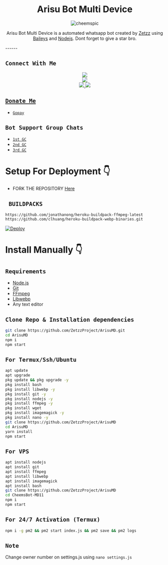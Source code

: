  

<h1 align="center">Arisu Bot Multi Device<br></h1>
<p align="center">
<img src="https://i.ibb.co/cFfRbZ7/cheemspic.jpg" alt="cheemspic" border="0">
</p>

<p align="center">
Arisu Bot Multi Device is a automated whatsapp bot created by <a href="https://github.com/ZetzzProject" target="_blank">Zetzz</a> using <a href="https://github.com/adiwajshing/Baileys" target="_blank">Baileys</a> and <a href="https://github.com/nodejs" target="_blank">Nodejs</a>. Dont forget to give a star bro.
</p>
------

## ```Connect With Me```
<p align="center">
<a href="https://youtube.com/@zteamproject"><img src="https://img.shields.io/badge/YouTube-ff0000?style=for-the-badge&logo=youtube&logoColor=ff000000&link=https://youtube.com/@zteamproject" /><br>
<a href="https://whatsapp.com/channel/0029VaeJMTSCxoB5Xwoic81n"><img src="https://img.shields.io/badge/WhatsApp Channel-25D366?style=for-the-badge&logo=whatsapp&logoColor=white&link=https://whatsapp.com/channel/0029VaeJMTSCxoB5Xwoic81n" /><br>
<a href="https://chat.whatsapp.com/BW0o3ZyiAF5Azb1bIqG9Ue"><img src="https://img.shields.io/badge/WhatsApp Group-25D366?style=for-the-badge&logo=whatsapp&logoColor=white" />
<a href="https://www.instagram.com/zetzz.zzz?igsh=MTNwNXdoM2twazhtcA=="><img src="https://img.shields.io/badge/Instagram-A020F0?style=for-the-badge&logo=instagram&logoColor=white" />
</p>

## ```Donate Me```

- [`Gopay`](https://i.ibb.co/ZdmJHgz/donate.png)

## ```Bot Support Group Chats```

- [`1st GC`](https://chat.whatsapp.com/Dc2qyVeK8JbJq8Gr3U1pKH)
- [`2nd GC`](https://chat.whatsapp.com/BW0o3ZyiAF5Azb1bIqG9Ue)
- [`3rd GC`](https://chat.whatsapp.com/KMymhLdGcjPHihOkrfHW7q)

# Setup For Deployment 👇

- FORK THE REPOSITORY [Here](https://github.com/ZetzzProject/ArisuMD/fork)

## ` BUILDPACKS`

```
https://github.com/jonathanong/heroku-buildpack-ffmpeg-latest
https://github.com/clhuang/heroku-buildpack-webp-binaries.git
```

[![Deploy](https://www.herokucdn.com/deploy/button.svg)](https://heroku.com/deploy?template=https://github.com/DGXeon/CheemsBot-MD11/)

# Install Manually 👇
## `Requirements`
* [Node.js](https://nodejs.org/en/)
* [Git](https://git-scm.com/downloads)
* [FFmpeg](https://github.com/BtbN/FFmpeg-Builds/releases/download/autobuild-2020-12-08-13-03/ffmpeg-n4.3.1-26-gca55240b8c-win64-gpl-4.3.zip)
* [Libwebp](https://developers.google.com/speed/webp/download)
* Any text editor
## `Clone Repo & Installation dependencies`
```bash
git clone https://github.com/ZetzzProject/ArisuMD.git
cd ArisuMD
npm i
npm start
```
## `For Termux/Ssh/Ubuntu`
```bash
apt update
apt upgrade
pkg update && pkg upgrade -y
pkg install bash
pkg install libwebp -y
pkg install git -y
pkg install nodejs -y 
pkg install ffmpeg -y 
pkg install wget
pkg install imagemagick -y
pkg install nano -y
git clone https://github.com/ZetzzProject/ArisuMD
cd ArisuMD
yarn install
npm start
```
## `For VPS`
```bash
apt install nodejs 
apt install git 
apt install ffmpeg 
apt install libwebp 
apt install imagemagick
apt install bash
git clone https://github.com/ZetzzProject/ArisuMD
cd CheemsBot-MD11
npm i
npm start
```
## `For 24/7 Activation (Termux)`
```bash
npm i -g pm2 && pm2 start index.js && pm2 save && pm2 logs
```
## `Note`
Change owner number on settings.js using ```nano settings.js```
